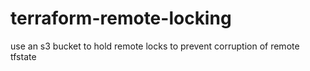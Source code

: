 # terraform-remote-locking
use an s3 bucket to hold remote locks to prevent corruption of remote tfstate
